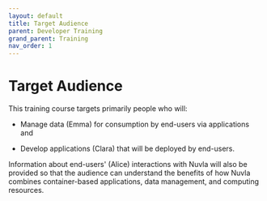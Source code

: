 ```yaml
---
layout: default
title: Target Audience
parent: Developer Training
grand_parent: Training
nav_order: 1
---
```


Target Audience
===============

This training course targets primarily people who will:

 - Manage data (Emma) for consumption by end-users via applications
   and

 - Develop applications (Clara) that will be deployed by end-users.
   
Information about end-users' (Alice) interactions with Nuvla will also
be provided so that the audience can understand the benefits of how
Nuvla combines container-based applications, data management, and
computing resources.
